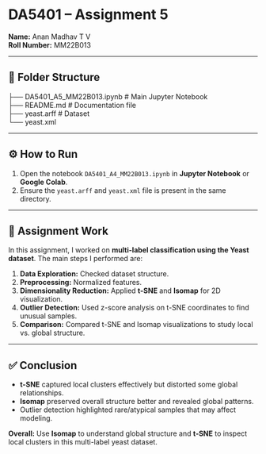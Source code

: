 # DA5401 – Assignment 5

**Name:** Anan Madhav T V  
**Roll Number:** MM22B013  

---

## 📂 Folder Structure  

├── DA5401_A5_MM22B013.ipynb           # Main Jupyter Notebook  
├── README.md                          # Documentation file  
├── yeast.arff                         # Dataset  
└── yeast.xml                   


---

## ⚙️ How to Run  
1. Open the notebook `DA5401_A4_MM22B013.ipynb` in **Jupyter Notebook** or **Google Colab**.  
2. Ensure the `yeast.arff` and `yeast.xml` file is present in the same directory.  

---

## 📝 Assignment Work

In this assignment, I worked on **multi-label classification using the Yeast dataset**. The main steps I performed are:  

1. **Data Exploration:** Checked dataset structure.  
2. **Preprocessing:** Normalized features.  
3. **Dimensionality Reduction:** Applied **t-SNE** and **Isomap** for 2D visualization.  
4. **Outlier Detection:** Used z-score analysis on t-SNE coordinates to find unusual samples.  
5. **Comparison:** Compared t-SNE and Isomap visualizations to study local vs. global structure.  

---

## ✅ Conclusion

- **t-SNE** captured local clusters effectively but distorted some global relationships.  
- **Isomap** preserved overall structure better and revealed global patterns.  
- Outlier detection highlighted rare/atypical samples that may affect modeling.

**Overall:** Use **Isomap** to understand global structure and **t-SNE** to inspect local clusters in this multi-label yeast dataset.

